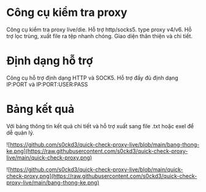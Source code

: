 # Công cụ kiểm tra proxy
Công cụ kiểm tra proxy live/die. Hỗ trợ http/socks5. type proxy v4/v6.
Hỗ trợ lọc trùng, xuất file ra tệp nhanh chóng. Giao diện thân thiện và chi tiết.
# Định dạng hỗ trợ
Công cụ hỗ trợ định dạng HTTP và SOCK5.
Hỗ trợ đầy đủ định dạng IP:PORT và IP:PORT:USER:PASS
# Bảng kết quả
Với bảng thông tin kết quả chi tiết và hỗ trợ xuất sang file .txt hoặc exel để dễ quản lý.

![https://github.com/s0ckd3/quick-check-proxy-live/blob/main/bang-thong-ke.png](https://raw.githubusercontent.com/s0ckd3/quick-check-proxy-live/main/quick-check-proxy.png)

![https://github.com/s0ckd3/quick-check-proxy-live/blob/main/quick-check-proxy.png](https://raw.githubusercontent.com/s0ckd3/quick-check-proxy-live/main/bang-thong-ke.png)
